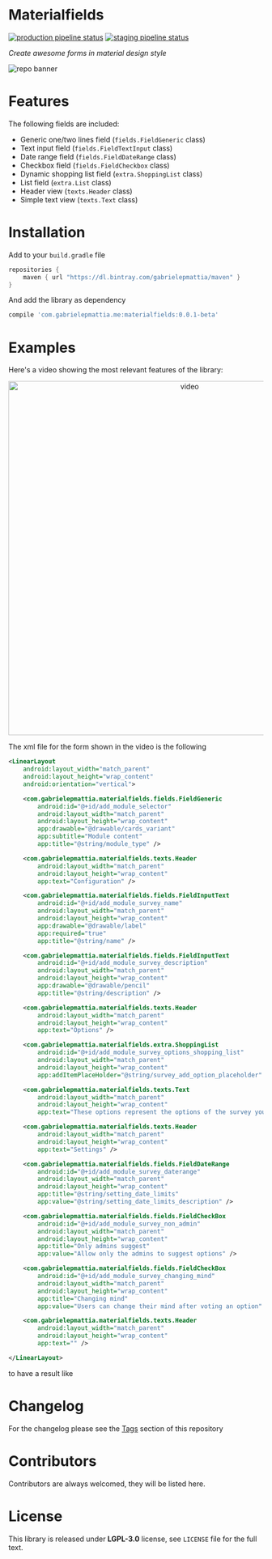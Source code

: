 # Materialfields

[![production pipeline status](https://gitlab.com/gabrielepmattia/materialfields/badges/production/pipeline.svg)](https://gitlab.com/gabrielepmattia/materialfields/commits/production) [![staging pipeline status](https://gitlab.com/gabrielepmattia/materialfields/badges/staging/pipeline.svg)](https://gitlab.com/gabrielepmattia/materialfields/commits/staging)

_Create awesome forms in material design style_

![repo banner](https://gitlab.com/gabrielepmattia/materialfields/raw/staging/imgs/repo_top_banner.png)

# Features

The following fields are included:

- Generic one/two lines field (`fields.FieldGeneric` class)
- Text input field (`fields.FieldTextInput` class)
- Date range field (`fields.FieldDateRange` class)
- Checkbox field (`fields.FieldCheckbox` class)
- Dynamic shopping list field (`extra.ShoppingList` class)
- List field (`extra.List` class)
- Header view (`texts.Header` class)
- Simple text view (`texts.Text` class)

# Installation

Add to your `build.gradle` file

```groovy
repositories {
    maven { url "https://dl.bintray.com/gabrielepmattia/maven" }
}
```

And add the library as dependency

```groovy
compile 'com.gabrielepmattia.me:materialfields:0.0.1-beta'
```

# Examples

Here's a video showing the most relevant features of the library:

<div style="text-align:center"><img src="https://i.imgur.com/WzW2M0D.gif" alt="video" height=700/></div>

The xml file for the form shown in the video is the following

```xml
<LinearLayout
    android:layout_width="match_parent"
    android:layout_height="wrap_content"
    android:orientation="vertical">

    <com.gabrielepmattia.materialfields.fields.FieldGeneric
        android:id="@+id/add_module_selector"
        android:layout_width="match_parent"
        android:layout_height="wrap_content"
        app:drawable="@drawable/cards_variant"
        app:subtitle="Module content"
        app:title="@string/module_type" />

    <com.gabrielepmattia.materialfields.texts.Header
        android:layout_width="match_parent"
        android:layout_height="wrap_content"
        app:text="Configuration" />

    <com.gabrielepmattia.materialfields.fields.FieldInputText
        android:id="@+id/add_module_survey_name"
        android:layout_width="match_parent"
        android:layout_height="wrap_content"
        app:drawable="@drawable/label"
        app:required="true"
        app:title="@string/name" />

    <com.gabrielepmattia.materialfields.fields.FieldInputText
        android:id="@+id/add_module_survey_description"
        android:layout_width="match_parent"
        android:layout_height="wrap_content"
        app:drawable="@drawable/pencil"
        app:title="@string/description" />

    <com.gabrielepmattia.materialfields.texts.Header
        android:layout_width="match_parent"
        android:layout_height="wrap_content"
        app:text="Options" />

    <com.gabrielepmattia.materialfields.extra.ShoppingList
        android:id="@+id/add_module_survey_options_shopping_list"
        android:layout_width="match_parent"
        android:layout_height="wrap_content"
        app:addItemPlaceHolder="@string/survey_add_option_placeholder" />

    <com.gabrielepmattia.materialfields.texts.Text
        android:layout_width="match_parent"
        android:layout_height="wrap_content"
        app:text="These options represent the options of the survey you can add as you want" />

    <com.gabrielepmattia.materialfields.texts.Header
        android:layout_width="match_parent"
        android:layout_height="wrap_content"
        app:text="Settings" />

    <com.gabrielepmattia.materialfields.fields.FieldDateRange
        android:id="@+id/add_module_survey_daterange"
        android:layout_width="match_parent"
        android:layout_height="wrap_content"
        app:title="@string/setting_date_limits"
        app:value="@string/setting_date_limits_description" />

    <com.gabrielepmattia.materialfields.fields.FieldCheckBox
        android:id="@+id/add_module_survey_non_admin"
        android:layout_width="match_parent"
        android:layout_height="wrap_content"
        app:title="Only admins suggest"
        app:value="Allow only the admins to suggest options" />

    <com.gabrielepmattia.materialfields.fields.FieldCheckBox
        android:id="@+id/add_module_survey_changing_mind"
        android:layout_width="match_parent"
        android:layout_height="wrap_content"
        app:title="Changing mind"
        app:value="Users can change their mind after voting an option" />

    <com.gabrielepmattia.materialfields.texts.Header
        android:layout_width="match_parent"
        android:layout_height="wrap_content"
        app:text="" />

</LinearLayout>
```

to have a result like

# Changelog

For the changelog please see the [Tags](/tags) section of this repository

# Contributors

Contributors are always welcomed, they will be listed here.

# License

This library is released under **LGPL-3.0** license, see `LICENSE` file for the full text.
